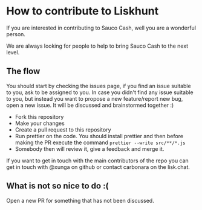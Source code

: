 # How to contribute to Liskhunt

If you are interested in contributing to Sauco Cash, well you are a wonderful person.

We are always looking for people to help to bring Sauco Cash to the next level.


## The flow

You should start by checking the issues page, if you find an issue suitable to you, ask to be assigned to you.
In case you didn't find any issue suitable to you, but instead you want to propose a new feature/report new bug, open a new issue. It will be discussed and brainstormed together :)

- Fork this repository
- Make your changes
- Create a pull request to this repository
- Run prettier on the code. You should install prettier and then before making the PR execute the command `prettier --write src/**/*.js`
- Somebody then will review it, give a feedback and merge it.

If you want to get in touch with the main contributors of the repo you can get in touch with @xunga on github or contact carbonara on the lisk.chat.


## What is not so nice to do :(

Open a new PR for something that has not been discussed.